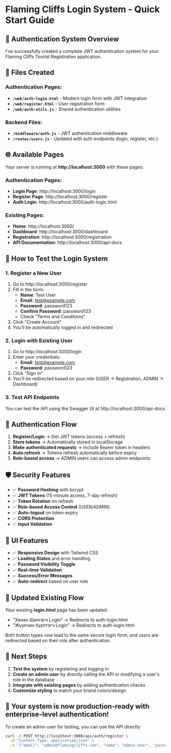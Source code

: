 # Flaming Cliffs Login System - Quick Start Guide

## 🔐 Authentication System Overview

I've successfully created a complete JWT authentication system for your Flaming Cliffs Tourist Registration application.

## 📁 Files Created

### Authentication Pages:
- **`/web/auth-login.html`** - Modern login form with JWT integration
- **`/web/register.html`** - User registration form
- **`/web/auth-utils.js`** - Shared authentication utilities

### Backend Files:
- **`/middleware/auth.js`** - JWT authentication middleware
- **`/routes/users.js`** - Updated with auth endpoints (login, register, etc.)

## 🌐 Available Pages

Your server is running at **http://localhost:3000** with these pages:

### Authentication Pages:
- **Login Page**: http://localhost:3000/login
- **Register Page**: http://localhost:3000/register
- **Auth Login**: http://localhost:3000/auth-login.html

### Existing Pages:
- **Home**: http://localhost:3000/
- **Dashboard**: http://localhost:3000/dashboard
- **Registration**: http://localhost:3000/registration
- **API Documentation**: http://localhost:3000/api-docs

## 🎯 How to Test the Login System

### 1. Register a New User
1. Go to http://localhost:3000/register
2. Fill in the form:
   - **Name**: Test User
   - **Email**: test@example.com
   - **Password**: password123
   - **Confirm Password**: password123
   - Check "Terms and Conditions"
3. Click "Create Account"
4. You'll be automatically logged in and redirected

### 2. Login with Existing User
1. Go to http://localhost:3000/login
2. Enter your credentials:
   - **Email**: test@example.com
   - **Password**: password123
3. Click "Sign in"
4. You'll be redirected based on your role (USER → Registration, ADMIN → Dashboard)

### 3. Test API Endpoints
You can test the API using the Swagger UI at http://localhost:3000/api-docs

## 🔑 Authentication Flow

1. **Register/Login** → Get JWT tokens (access + refresh)
2. **Store tokens** → Automatically stored in localStorage
3. **Make authenticated requests** → Include Bearer token in headers
4. **Auto refresh** → Tokens refresh automatically before expiry
5. **Role-based access** → ADMIN users can access admin endpoints

## 🛡️ Security Features

- ✅ **Password Hashing** with bcrypt
- ✅ **JWT Tokens** (15-minute access, 7-day refresh)
- ✅ **Token Rotation** on refresh
- ✅ **Role-based Access Control** (USER/ADMIN)
- ✅ **Auto-logout** on token expiry
- ✅ **CORS Protection**
- ✅ **Input Validation**

## 🎨 UI Features

- ✅ **Responsive Design** with Tailwind CSS
- ✅ **Loading States** and error handling
- ✅ **Password Visibility Toggle**
- ✅ **Real-time Validation**
- ✅ **Success/Error Messages**
- ✅ **Auto-redirect** based on user role

## 🔧 Updated Existing Flow

Your existing **login.html** page has been updated:
- "Хянан Шалгагч Login" → Redirects to auth-login.html
- "Жуулчин бүртгэгч Login" → Redirects to auth-login.html

Both button types now lead to the same secure login form, and users are redirected based on their role after authentication.

## 📝 Next Steps

1. **Test the system** by registering and logging in
2. **Create an admin user** by directly calling the API or modifying a user's role in the database
3. **Integrate with existing pages** by adding authentication checks
4. **Customize styling** to match your brand colors/design

## 🚀 Your system is now production-ready with enterprise-level authentication!

To create an admin user for testing, you can use the API directly:
```bash
curl -X POST http://localhost:3000/api/auth/register \
  -H "Content-Type: application/json" \
  -d '{"email": "admin@flamingcliffs.com", "name": "Admin User", "password": "admin123", "role": "ADMIN"}'
```
